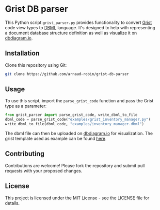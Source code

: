 # Grist DB parser

This Python script `grist_parser.py` provides functionality to convert [Grist](https://github.com/gristlabs/grist-core) code view types to [DBML](https://github.com/holistics/dbml) language. It's designed to help with representing a document database structure definition as well as visualize it on [dbdiagram.io](https://dbdiagram.io/).

## Installation

Clone this repository using Git:
```bash
git clone https://github.com/arnaud-robin/grist-db-parser
```

## Usage 
To use this script, import the `parse_grist_code` function and pass the Grist type as a parameter:

```python
from grist_parser import parse_grist_code, write_dbml_to_file
dbml_code = parse_grist_code("examples/grist_inventory_manager.py")
write_dbml_to_file(dbml_code, "examples/inventory_manager.dbml")
```

The dbml file can then be uploaded on [dbdiagram.io](https://dbdiagram.io/) for visualization. The grist template used as example can be found [here](https://templates.getgrist.com/sXsBGDTKau1F/Inventory-Manager).

## Contributing
Contributions are welcome! Please fork the repository and submit pull requests with your proposed changes.

## License
This project is licensed under the MIT License - see the LICENSE file for details.
